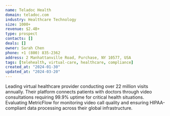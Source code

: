 ```yaml
---
name: Teladoc Health
domain: teladoc.com
industry: Healthcare Technology
size: 1000+
revenue: $2.4B+
type: prospect
contacts: []
deals: []
owner: Sarah Chen
phone: +1 (800) 835-2362
address: 2 Manhattanville Road, Purchase, NY 10577, USA
tags: [telehealth, virtual-care, healthcare, compliance]
created_at: "2024-01-30"
updated_at: "2024-03-20"
---
```


Leading virtual healthcare provider conducting over 22 million visits annually. Their platform connects patients with doctors through video consultations requiring 99.9% uptime for critical health situations. Evaluating MetricFlow for monitoring video call quality and ensuring HIPAA-compliant data processing across their global infrastructure.